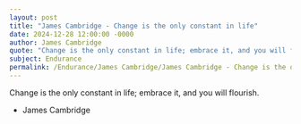 ```yaml
---
layout: post
title: "James Cambridge - Change is the only constant in life"
date: 2024-12-28 12:00:00 -0000
author: James Cambridge
quote: "Change is the only constant in life; embrace it, and you will flourish."
subject: Endurance
permalink: /Endurance/James Cambridge/James Cambridge - Change is the only constant in life
---
```


Change is the only constant in life; embrace it, and you will flourish.

- James Cambridge

